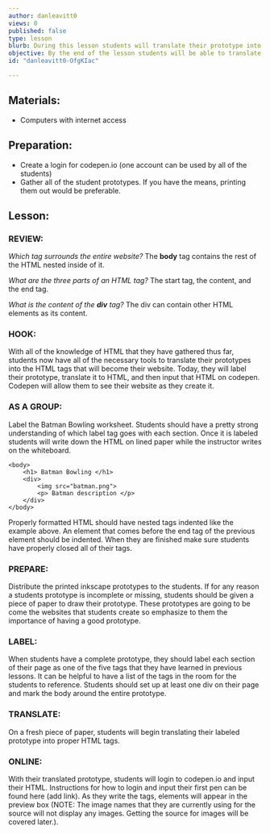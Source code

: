 ```yaml
---
author: danleavitt0
views: 0
published: false
type: lesson
blurb: During this lesson students will translate their prototype into HTML and learn how to use codepen.io to create their websites.
objective: By the end of the lesson students will be able to translate their prototype into HTML and  create their first website on codepen.io
id: "danleavitt0-OfgKIac"

---
```


## Materials:

- Computers with internet access

## Preparation:

- Create a login for codepen.io (one account can be used by all of the students)
- Gather all of the student prototypes. If you have the means, printing them out would be preferable.

## Lesson:

### REVIEW:
_Which tag surrounds the entire website?_
The **body** tag contains the rest of the HTML nested inside of it.

_What are the three parts of an HTML tag?_
The start tag, the content, and the end tag.

_What is the content of the **div** tag?_
The div can contain other HTML elements as its content.

### HOOK:
With all of the knowledge of HTML that they have gathered thus far, students now have all of the necessary tools to translate their prototypes into the HTML tags that will become their website. Today, they will label their prototype, translate it to HTML, and then input that HTML on codepen. Codepen will allow them to see their website as they create it.

### AS A GROUP:
Label the Batman Bowling worksheet. Students should have a pretty strong understanding of which label tag goes with each section. Once it is labeled students will write down the HTML on lined paper while the instructor writes on the whiteboard. 
```
<body>
	<h1> Batman Bowling </h1>
    <div>
    	<img src="batman.png">
        <p> Batman description </p>
    </div>
</body>
```
Properly formatted HTML should have nested tags indented like the example above. An element that comes before the end tag of the previous element should be indented. When they are finished make sure students have properly closed all of their tags.

### PREPARE:
Distribute the printed inkscape prototypes to the students.  If for any reason a students prototype is incomplete or missing, students should be given a piece of paper to draw their prototype. These prototypes are going to be come the websites that students create so emphasize to them the importance of having a good prototype.

### LABEL:
When students have a complete prototype, they should label each section of their page as one of the five tags that they have learned in previous lessons. It can be helpful to have a list of the tags in the room for the students to reference. Students should set up at least one div on their page and mark the body around the entire prototype.

### TRANSLATE:
On a fresh piece of paper, students will begin translating their labeled prototype into proper HTML tags. 

### ONLINE:
With their translated prototype, students will login to codepen.io and input their HTML.  Instructions for how to login and input their first pen can be found here (add link).  As they write the tags, elements will appear in the preview box (NOTE: The image names that they are currently using for the source will not display any images. Getting the source for images will be covered later.).
